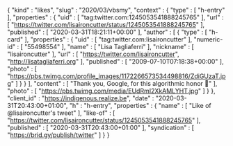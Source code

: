 {
  "kind" : "likes",
  "slug" : "2020/03/vbsmy",
  "context" : {
    "type" : [ "h-entry" ],
    "properties" : {
      "uid" : [ "tag:twitter.com:1245053541888245765" ],
      "url" : [ "https://twitter.com/lisaironcutter/status/1245053541888245765" ],
      "published" : [ "2020-03-31T18:21:11+00:00" ],
      "author" : [ {
        "type" : [ "h-card" ],
        "properties" : {
          "uid" : [ "tag:twitter.com:lisaironcutter" ],
          "numeric-id" : [ "55498554" ],
          "name" : [ "Lisa Tagliaferri" ],
          "nickname" : [ "lisaironcutter" ],
          "url" : [ "https://twitter.com/lisaironcutter", "http://lisatagliaferri.org" ],
          "published" : [ "2009-07-10T07:18:38+00:00" ],
          "photo" : [ "https://pbs.twimg.com/profile_images/1172266573534498816/ZdiGUzaT.jpg" ]
        }
      } ],
      "content" : [ "Thank you, Google, for this algorithmic honor 🙏" ],
      "photo" : [ "https://pbs.twimg.com/media/EUdRmI2XkAMLYHT.jpg" ]
    }
  },
  "client_id" : "https://indigenous.realize.be",
  "date" : "2020-03-31T20:43:00+01:00",
  "h" : "h-entry",
  "properties" : {
    "name" : [ "Like of @lisaironcutter's tweet" ],
    "like-of" : [ "https://twitter.com/lisaironcutter/status/1245053541888245765" ],
    "published" : [ "2020-03-31T20:43:00+01:00" ],
    "syndication" : [ "https://brid.gy/publish/twitter" ]
  }
}
